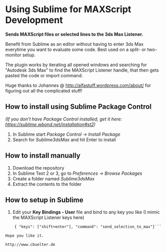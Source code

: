 Using Sublime for MAXScript Development
===================================

**Sends MAXScript files or selected lines to the 3ds Max Listener.**

Benefit from Sublime as an editor without having to enter 3ds Max everytime
you want to evaluate some code. Best used on a split- or two-monitor setup. 

The plugin works by iterating all opened windows and searching for "Autodesk 3ds Max" to find
the MAXScript Listener handle, that then gets pasted the code or import command.

Huge thanks to Johannes @ http://alfastuff.wordpress.com/about/ for figuring out all the
complicated stuff!


How to install using Sublime Package Control
-----------------------------------
*(If you don't have Package Control installed, get it here: https://sublime.wbond.net/installation#st2)*

1. In Sublime start *Package Control -> Install Package*
2. Search for *Sublime3dsMax* and hit Enter to install

How to install manually
----------------------------------
1. Download the repository
2. In Sublime Text 2 or 3, go to *Preferences -> Browse Packages*
3. Create a folder named *Sublime3dsMax*
4. Extract the contents to the folder

How to setup in Sublime
----------------------------------
1. Edit your **Key Bindings - User** file and bind to any key you like (I mimic the MAXScript Listener keys here)
```{ "keys": ["ctrl+e"], "command": "send_file_to_max" },
    { "keys": ["shift+enter"], "command": "send_selection_to_max"}```

Hope you like it.

http://www.cbuelter.de